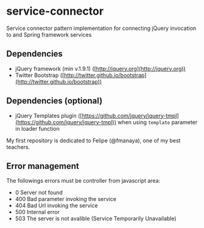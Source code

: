 service-connector
==========

Service connector pattern implementation for connecting jQuery invocation to and Spring framework services

## Dependencies

* jQuery framework (min v.1.9.1) ([http://jquery.org](http://jquery.org))
* Twitter Bootstrap ([http://twitter.github.io/bootstrap](http://twitter.github.io/bootstrap))

## Dependencies (optional)
* jQuery Templates plugin ([https://github.com/jquery/jquery-tmpl](https://github.com/jquery/jquery-tmpl)) when using `template` parameter in loader function


My first repository is dedicated to Felipe (@fmanaya), one of my best teachers.

## Error management

The followings errors must be controller from javascript area:

* 0 Server not found
* 400 Bad parameter invoking the service
* 404 Bad Url invoking the service
* 500 Internal error
* 503 The server is not avalible (Service Temporarily Unavailable)


